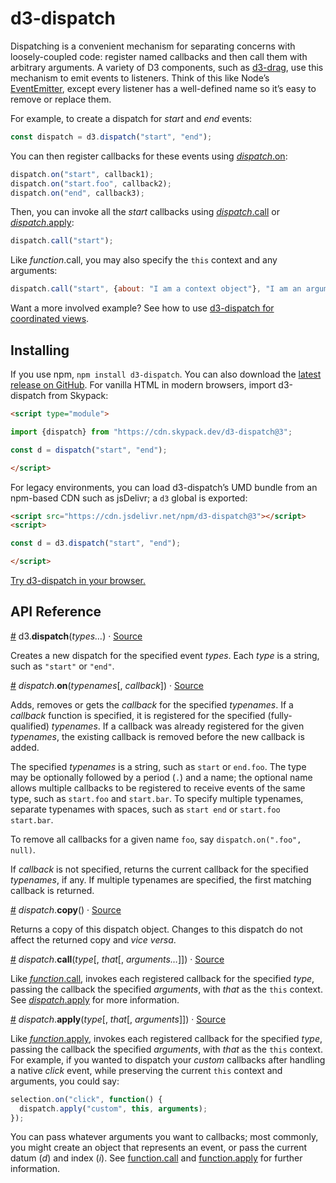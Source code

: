 # d3-dispatch

Dispatching is a convenient mechanism for separating concerns with loosely-coupled code: register named callbacks and then call them with arbitrary arguments. A variety of D3 components, such as [d3-drag](https://github.com/d3/d3-drag), use this mechanism to emit events to listeners. Think of this like Node’s [EventEmitter](https://nodejs.org/api/events.html), except every listener has a well-defined name so it’s easy to remove or replace them.

For example, to create a dispatch for *start* and *end* events:

```js
const dispatch = d3.dispatch("start", "end");
```

You can then register callbacks for these events using [*dispatch*.on](README.md##dispatch_on):

```js
dispatch.on("start", callback1);
dispatch.on("start.foo", callback2);
dispatch.on("end", callback3);
```

Then, you can invoke all the *start* callbacks using [*dispatch*.call](README.md##dispatch_call) or [*dispatch*.apply](README.md##dispatch_apply):

```js
dispatch.call("start");
```

Like *function*.call, you may also specify the `this` context and any arguments:

```js
dispatch.call("start", {about: "I am a context object"}, "I am an argument");
```

Want a more involved example? See how to use [d3-dispatch for coordinated views](http://bl.ocks.org/mbostock/5872848).

## Installing

If you use npm, `npm install d3-dispatch`. You can also download the [latest release on GitHub](https://github.com/d3/d3-dispatch/releases/latest). For vanilla HTML in modern browsers, import d3-dispatch from Skypack:

```html
<script type="module">

import {dispatch} from "https://cdn.skypack.dev/d3-dispatch@3";

const d = dispatch("start", "end");

</script>
```

For legacy environments, you can load d3-dispatch’s UMD bundle from an npm-based CDN such as jsDelivr; a `d3` global is exported:

```html
<script src="https://cdn.jsdelivr.net/npm/d3-dispatch@3"></script>
<script>

const d = d3.dispatch("start", "end");

</script>
```

[Try d3-dispatch in your browser.](https://observablehq.com/collection/@d3/d3-dispatch)

## API Reference

<a name="dispatch" href="#dispatch">#</a> d3.<b>dispatch</b>(<i>types…</i>) · [Source](https://github.com/d3/d3-dispatch/blob/master/src/dispatch.js)

Creates a new dispatch for the specified event *types*. Each *type* is a string, such as `"start"` or `"end"`.

<a name="dispatch_on" href="#dispatch_on">#</a> *dispatch*.<b>on</b>(<i>typenames</i>[, <i>callback</i>]) · [Source](https://github.com/d3/d3-dispatch/blob/master/src/dispatch.js)

Adds, removes or gets the *callback* for the specified *typenames*. If a *callback* function is specified, it is registered for the specified (fully-qualified) *typenames*. If a callback was already registered for the given *typenames*, the existing callback is removed before the new callback is added.

The specified *typenames* is a string, such as `start` or `end.foo`. The type may be optionally followed by a period (`.`) and a name; the optional name allows multiple callbacks to be registered to receive events of the same type, such as `start.foo` and `start.bar`. To specify multiple typenames, separate typenames with spaces, such as `start end` or `start.foo start.bar`.

To remove all callbacks for a given name `foo`, say `dispatch.on(".foo", null)`.

If *callback* is not specified, returns the current callback for the specified *typenames*, if any. If multiple typenames are specified, the first matching callback is returned.

<a name="dispatch_copy" href="#dispatch_copy">#</a> *dispatch*.<b>copy</b>() · [Source](https://github.com/d3/d3-dispatch/blob/master/src/dispatch.js)

Returns a copy of this dispatch object. Changes to this dispatch do not affect the returned copy and <i>vice versa</i>.

<a name="dispatch_call" href="#dispatch_call">#</a> *dispatch*.<b>call</b>(<i>type</i>[, <i>that</i>[, <i>arguments…</i>]]) · [Source](https://github.com/d3/d3-dispatch/blob/master/src/dispatch.js)

Like [*function*.call](https://developer.mozilla.org/en-US/docs/Web/JavaScript/Reference/Global_Objects/Function/call), invokes each registered callback for the specified *type*, passing the callback the specified *arguments*, with *that* as the `this` context. See [*dispatch*.apply](#dispatch_apply) for more information.

<a name="dispatch_apply" href="#dispatch_apply">#</a> *dispatch*.<b>apply</b>(<i>type</i>[, <i>that</i>[, <i>arguments</i>]]) · [Source](https://github.com/d3/d3-dispatch/blob/master/src/dispatch.js)

Like [*function*.apply](https://developer.mozilla.org/en-US/docs/Web/JavaScript/Reference/Global_Objects/Function/call), invokes each registered callback for the specified *type*, passing the callback the specified *arguments*, with *that* as the `this` context. For example, if you wanted to dispatch your *custom* callbacks after handling a native *click* event, while preserving the current `this` context and arguments, you could say:

```js
selection.on("click", function() {
  dispatch.apply("custom", this, arguments);
});
```

You can pass whatever arguments you want to callbacks; most commonly, you might create an object that represents an event, or pass the current datum (*d*) and index (*i*). See [function.call](https://developer.mozilla.org/en/JavaScript/Reference/Global_Objects/Function/Call) and [function.apply](https://developer.mozilla.org/en/JavaScript/Reference/Global_Objects/Function/Apply) for further information.
